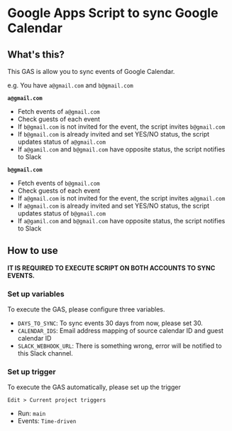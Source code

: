 # Google Apps Script to sync Google Calendar

## What's this?

This GAS is allow you to sync events of Google Calendar.

e.g. You have `a@gmail.com` and `b@gmail.com`

**`a@gmail.com`**

- Fetch events of `a@gmail.com`
- Check guests of each event
- If `b@gmail.com` is not invited for the event, the script invites `b@gmail.com`
- If `b@gmail.com` is already invited and set YES/NO status, the script updates status of `a@gmail.com`
- If `a@gamil.com` and `b@gmail.com` have opposite status, the script notifies to Slack

**`b@gmail.com`**

- Fetch events of `b@gmail.com`
- Check guests of each event
- If `a@gmail.com` is not invited for the event, the script invites `a@gmail.com`
- If `a@gmail.com` is already invited and set YES/NO status, the script updates status of `b@gmail.com`
- If `a@gamil.com` and `b@gmail.com` have opposite status, the script notifies to Slack

## How to use

**IT IS REQUIRED TO EXECUTE SCRIPT ON BOTH ACCOUNTS TO SYNC EVENTS.**

### Set up variables

To execute the GAS, please configure three variables.

- `DAYS_TO_SYNC`: To sync events 30 days from now, please set 30.
- `CALENDAR_IDS`: Email address mapping of source calendar ID and guest calendar ID
- `SLACK_WEBHOOK_URL`: There is something wrong, error will be notified to this Slack channel.

### Set up trigger

To execute the GAS automatically, please set up the trigger

`Edit > Current project triggers`

- Run: `main`
- Events: `Time-driven`
